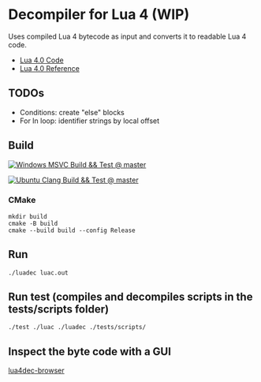 # Decompiler for Lua 4 (WIP)

Uses compiled Lua 4 bytecode as input and converts it to readable Lua 4 code.

- [Lua 4.0 Code](https://www.lua.org/source/4.0)
- [Lua 4.0 Reference](https://www.lua.org/manual/4.0)


## TODOs

- Conditions: create "else" blocks
- For In loop: identifier strings by local offset


## Build

[![Windows MSVC Build && Test @ master](https://github.com/styinx/lua4dec/actions/workflows/build-windows-msvc.yml/badge.svg?branch=master)](https://github.com/styinx/lua4dec/actions/workflows/build-windows-msvc.yml)

[![Ubuntu Clang Build && Test @ master](https://github.com/styinx/lua4dec/actions/workflows/build-ubuntu-clang.yml/badge.svg?branch=master)](https://github.com/styinx/lua4dec/actions/workflows/build-ubuntu-clang.yml)


### CMake

```
mkdir build
cmake -B build
cmake --build build --config Release
```


## Run

```
./luadec luac.out
```


## Run test (compiles and decompiles scripts in the tests/scripts folder)

```
./test ./luac ./luadec ./tests/scripts/
```

## Inspect the byte code with a GUI

[lua4dec-browser](https://github.com/styinx/lua4dec-browser)

